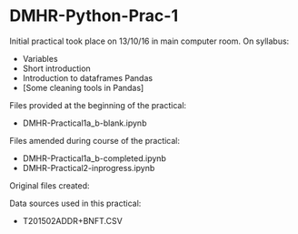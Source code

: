# DMHR-Python-Prac-1

Initial practical took place on 13/10/16 in main computer room. On syllabus:
 - Variables
 - Short introduction 
 - Introduction to dataframes Pandas
 - [Some cleaning tools in Pandas]


Files provided at the beginning of the practical:
 - DMHR-Practical1a_b-blank.ipynb

Files amended during course of the practical:
 - DMHR-Practical1a_b-completed.ipynb
 - DMHR-Practical2-inprogress.ipynb

Original files created:


Data sources used in this practical:
 - T201502ADDR+BNFT.CSV
